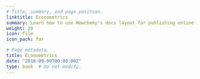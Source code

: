 ```yaml
---
# Title, summary, and page position.
linktitle: Econometrics
summary: Learn how to use Wowchemy's docs layout for publishing online courses, software documentation, and tutorials.
weight: 20
icon: file
icon_pack: far

# Page metadata.
title: Econometrics
date: "2018-09-09T00:00:00Z"
type: book  # Do not modify.
---
```


